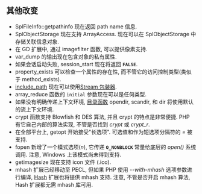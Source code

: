 其他改变
--------

-   <span class="simpara"> <span
    class="function">SplFileInfo::getpathinfo</span> 现在返回 path name
    信息. </span>
-   <span class="simpara"> <span
    class="classname">SplObjectStorage</span> 现在支持 <span
    class="classname">ArrayAccess</span>. 现在可以在 <span
    class="classname">SplObjectStorage</span> 中存储关联信息对象.
    </span>
-   <span class="simpara"> 在 GD 扩展中, 通过 <span
    class="function">imagefilter</span> 函数, 可以提供像素支持. </span>
-   <span class="simpara"> <span class="function">var\_dump</span>
    的输出现在包含对象的私有属性. </span>
-   <span class="simpara"> 如果会话启动失败, <span
    class="function">session\_start</span> 现在将返回 **`FALSE`**.
    </span>
-   <span class="simpara"> <span
    class="function">property\_exists</span> 可以检查一个属性的存在性,
    而不管它的访问控制类型(类似于 <span
    class="function">method\_exists</span>). </span>
-   <span class="simpara">
    <a href="/ini/core.html#ini.include-path" class="link">include_path</a>
    现在可以使用<a href="/wrappers.html" class="link">Stream 包装器</a>.
    </span>
-   <span class="simpara"> <span class="function">array\_reduce</span>
    函数的 `initial` 参数现在可以是任何类型. </span>
-   <span class="simpara"> 如果没有明确传递上下文环境,
    <a href="/ref/dir.html" class="link">目录函数</a> <span
    class="function">opendir</span>, <span
    class="function">scandir</span>, 和 <span
    class="function">dir</span> 将使用默认的流上下文环境. </span>
-   <span class="simpara"> <span class="function">crypt</span> 函数支持
    Blowfish 和 DES 算法, 并且 <span class="function">crypt</span>
    的特点是非常便捷. PHP 有它自己内部的算法实现, 不管是否找到 *crypt*
    或 *crypt\_r*. </span>
-   <span class="simpara"> 在全部平台上, <span
    class="function">getopt</span> 开始接受"长选项".
    可选值和作为短选项分隔符的 *=* 被支持. </span>
-   <span class="simpara"> <span class="function">fopen</span>
    新增了一个模式选项(*n*), 它传递 **`O_NONBLOCK`** 常量给底层的
    *open()* 系统调用. 注意, Windows 上该模式尚未得到支持. </span>
-   <span class="simpara"> <span class="function">getimagesize</span>
    现在支持 icon 文件 (.ico). </span>
-   <span class="simpara"> mhash 扩展已经移动至 PECL, 但如果 PHP 使用
    *--with-mhash* 选项参数进行编译,
    <a href="/ref/hash.html" class="link">Hash</a> 扩展也将提供 mhash
    支持. 注意, 不管是否开启 mhash 算法, Hash 扩展都无需 mhash 库可用.
    </span>
